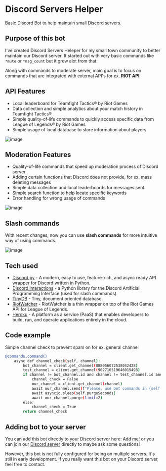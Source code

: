 # Discord Servers Helper
Basic Discord Bot to help maintain small Discord servers.

## Purpose of this bot

I've created Discord Servers Heleper for my small town community to better maintain our Discord server. It started out with very basic commands like ``*mute`` or ``*msg_count`` but it grew alot from that.

Along with commands to moderate server, main goal is to focus on commands that are integrated with external API's for ex. **RIOT API**.

## API Features

- Local leaderboard for Teamfight Tactics® by Riot Games
- Data collection and simple analytics about your match history in Teamfight Tactics®
- Simple quality-of-life commands to quickly access specific data from League of Legends® by Riot Games
- Simple usage of local database to store information about players

![image](https://user-images.githubusercontent.com/39534836/149308416-7e97fe6e-4ebf-469b-abcc-37597436bad0.png)

## Moderation Features

- Quality-of-life commands that speed up moderation process of Discord server
- Adding certain functions that Discord does not provide, for ex. mass deleting messages
- Simple data collection and local leaderboards for messages sent
- Simple search function to help locate specific keywords
- Error handling for wrong usage of commands

![image](https://user-images.githubusercontent.com/39534836/149313050-4dd996e4-7603-490e-8101-46d4bb485ccd.png)


## Slash commands

With recent changes, now you can use **slash commands** for more intuitive way of using commands.

![image](https://user-images.githubusercontent.com/39534836/149313172-47325447-56af-4ec7-8bc9-21f7ec8ecd56.png)

## Tech used

- [Discord.py](https://github.com/Rapptz/discord.py) - A modern, easy to use, feature-rich, and async ready API wrapper for Discord written in Python.
- [Discord.interactions](https://discord-py-slash-command.readthedocs.io/en/latest/index.html) - a Python library for the Discord Artificial Programming Interface (used for slash commands).
- [TinyDB](https://tinydb.readthedocs.io/en/latest/) - Tiny, document oriented database.
- [RiotWatcher](https://riot-watcher.readthedocs.io/en/latest/) - RiotWatcher is a thin wrapper on top of the Riot Games API for League of Legends.
- [Heroku](https://dashboard.heroku.com/apps) - A platform as a service (PaaS) that enables developers to build, run, and operate applications entirely in the cloud.

## Code example

Simple channel check to prevent spam on for ex. general channel

```sh
@commands.command()
    async def channel_check(self, channel):
        bot_channel = client.get_channel(888056072538042428)
        test_channel = client.get_channel(902710519646015498)
        if channel != bot_channel.id and channel != test_channel.id and channel != self.leagueChannel.id:
            channel_check = False
            our_channel = client.get_channel(channel)
            await our_channel.send(f"Please, use bot commands in {self.leagueChannel.mention} channel to prevent spam")
            await asyncio.sleep(self.purgeSeconds)
            await our_channel.purge(limit=2)
        else:
            channel_check = True
        return channel_check
```
## Adding bot to your server

You can add this bot directly to your Discord server here: [Add me!](https://discord.com/api/oauth2/authorize?client_id=930972990311641138&permissions=8&scope=bot%20applications.commands) or you can join our [Discord server](https://discord.gg/e5daMkFVJP) directly to maybe ask some questions!

However, this bot is not fully configured for being on multiple servers. It's still in early development. If you really want this bot on your Discord server, feel free to contact.
